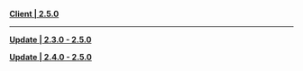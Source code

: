 **[Client | 2.5.0](https://d3ln624mszu7ty.cloudfront.net/client_app/download/pc_zip/20220125104720_x2gRaOdngikczohR/GenshinImpact_2.5.0.zip)**

---

**[Update | 2.3.0 - 2.5.0](https://d3ln624mszu7ty.cloudfront.net/client_app/update/hk4e_global/10/game_2.3.0_2.5.0_hdiff_DFWAwSmaTj7n90Ru.zip)**

**[Update | 2.4.0 - 2.5.0](https://d3ln624mszu7ty.cloudfront.net/client_app/update/hk4e_global/10/game_2.4.0_2.5.0_hdiff_G7AskHSpFPiXwRyU.zip)**
